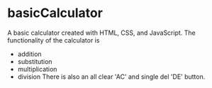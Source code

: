 # basicCalculator

A basic calculator created with HTML, CSS, and JavaScript. 
The functionality of the  calculator is
- addition
- substitution
- multiplication
- division
There is also an all clear 'AC' and single del  'DE' button.

